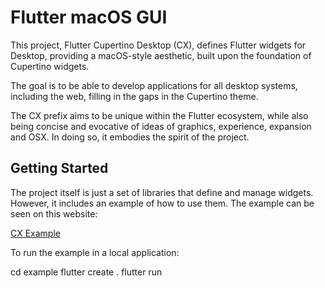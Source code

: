 # Flutter macOS GUI

This project, Flutter Cupertino Desktop (CX), defines Flutter widgets for Desktop, providing a macOS-style aesthetic, built upon the foundation of Cupertino widgets.

The goal is to be able to develop applications for all desktop systems, including the web, filling in the gaps in the Cupertino theme.

The CX prefix aims to be unique within the Flutter ecosystem, while also being concise and evocative of ideas of graphics, experience, expansion and OSX. In doing so, it embodies the spirit of the project.

## Getting Started

The project itself is just a set of libraries that define and manage widgets. However, it includes an example of how to use them. The example can be seen on this website:

[CX Example](https://optimisme.github.io/flutter_cupertino_desktop/gh-pages/example/)

To run the example in a local application:

cd example
flutter create .
flutter run